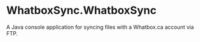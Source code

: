 # WhatboxSync.WhatboxSync
A Java console application for syncing files with a Whatbox.ca account via FTP.
